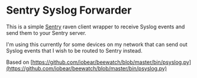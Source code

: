 # Sentry Syslog Forwarder

This is a simple [Sentry](https://github.com/getsentry) raven client wrapper to receive Syslog events and send them to your Sentry server.

I'm using this currently for some devices on my network that can send out Syslog events that I wish to be routed to Sentry instead.


Based on [https://github.com/iobear/beewatch/blob/master/bin/psyslog.py](https://github.com/iobear/beewatch/blob/master/bin/psyslog.py)






